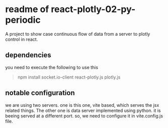 # readme of react-plotly-02-py-periodic
A project to show case continuous flow of data from a server to plotly control in react.

## dependencies
you need to execute the following to use this 
> npm install socket.io-client 
react-plotly.js plotly.js

## notable configuration
we are using two servers.
one is this one, vite based, which serves the jsx related things. 
The other one is data server implemented using python. it is beeing served at a different port. so, we need to configure it in vite.config.js file.

